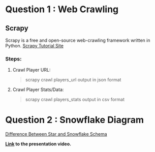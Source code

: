 # Question 1 : Web Crawling

## Scrapy
Scrapy is a free and open-source web-crawling framework written in Python.
[Scrapy Tutorial Site](https://docs.scrapy.org/en/latest/intro/tutorial.html)

### Steps:
1. Crawl Player URL:
	> scrapy crawl players_url
	> output in json format
2. Crawl Player Stats/Data:
	> scrapy crawl players_stats
	> output in csv format
	
# Question 2 : Snowflake Diagram
[Difference Between Star and Snowflake Schema](https://techdifferences.com/difference-between-star-and-snowflake-schema.html)

<b> [Link](https://youtu.be/3JuKjUGqqi4) to the presentation video. <b>
